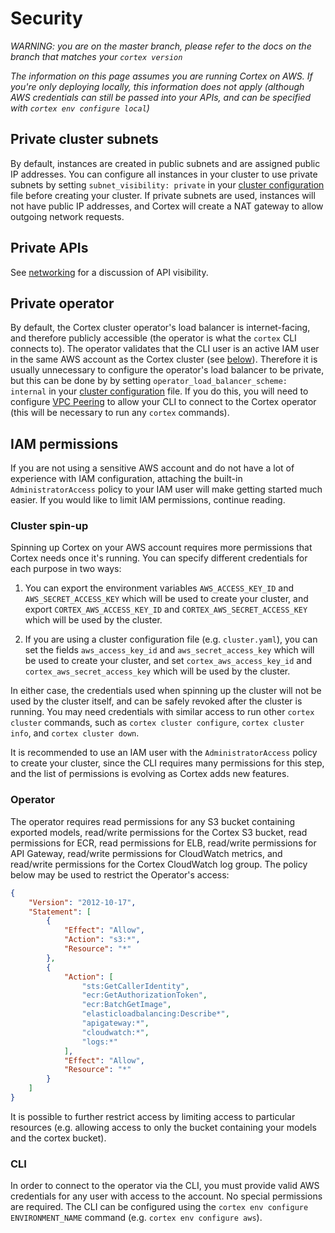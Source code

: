 # Security

_WARNING: you are on the master branch, please refer to the docs on the branch that matches your `cortex version`_

_The information on this page assumes you are running Cortex on AWS. If you're only deploying locally, this information does not apply (although AWS credentials can still be passed into your APIs, and can be specified with `cortex env configure local`)_

## Private cluster subnets

By default, instances are created in public subnets and are assigned public IP addresses. You can configure all instances in your cluster to use private subnets by setting `subnet_visibility: private` in your [cluster configuration](../cluster-management/config.md) file before creating your cluster. If private subnets are used, instances will not have public IP addresses, and Cortex will create a NAT gateway to allow outgoing network requests.

## Private APIs

See [networking](../deployments/networking.md) for a discussion of API visibility.

## Private operator

By default, the Cortex cluster operator's load balancer is internet-facing, and therefore publicly accessible (the operator is what the `cortex` CLI connects to). The operator validates that the CLI user is an active IAM user in the same AWS account as the Cortex cluster (see [below](#cli)). Therefore it is usually unnecessary to configure the operator's load balancer to be private, but this can be done by by setting `operator_load_balancer_scheme: internal` in your [cluster configuration](../cluster-management/config.md) file. If you do this, you will need to configure [VPC Peering](../guides/vpc-peering.md) to allow your CLI to connect to the Cortex operator (this will be necessary to run any `cortex` commands).

## IAM permissions

If you are not using a sensitive AWS account and do not have a lot of experience with IAM configuration, attaching the built-in `AdministratorAccess` policy to your IAM user will make getting started much easier. If you would like to limit IAM permissions, continue reading.

### Cluster spin-up

Spinning up Cortex on your AWS account requires more permissions that Cortex needs once it's running. You can specify different credentials for each purpose in two ways:

1. You can export the environment variables `AWS_ACCESS_KEY_ID` and `AWS_SECRET_ACCESS_KEY` which will be used to create your cluster, and export `CORTEX_AWS_ACCESS_KEY_ID` and `CORTEX_AWS_SECRET_ACCESS_KEY` which will be used by the cluster.

2. If you are using a cluster configuration file (e.g. `cluster.yaml`), you can set the fields `aws_access_key_id` and `aws_secret_access_key` which will be used to create your cluster, and set `cortex_aws_access_key_id` and `cortex_aws_secret_access_key` which will be used by the cluster.

In either case, the credentials used when spinning up the cluster will not be used by the cluster itself, and can be safely revoked after the cluster is running. You may need credentials with similar access to run other `cortex cluster` commands, such as `cortex cluster configure`, `cortex cluster info`, and `cortex cluster down`.

It is recommended to use an IAM user with the `AdministratorAccess` policy to create your cluster, since the CLI requires many permissions for this step, and the list of permissions is evolving as Cortex adds new features.

### Operator

The operator requires read permissions for any S3 bucket containing exported models, read/write permissions for the Cortex S3 bucket, read permissions for ECR, read permissions for ELB, read/write permissions for API Gateway, read/write permissions for CloudWatch metrics, and read/write permissions for the Cortex CloudWatch log group. The policy below may be used to restrict the Operator's access:

```json
{
    "Version": "2012-10-17",
    "Statement": [
        {
            "Effect": "Allow",
            "Action": "s3:*",
            "Resource": "*"
        },
        {
            "Action": [
                "sts:GetCallerIdentity",
                "ecr:GetAuthorizationToken",
                "ecr:BatchGetImage",
                "elasticloadbalancing:Describe*",
                "apigateway:*",
                "cloudwatch:*",
                "logs:*"
            ],
            "Effect": "Allow",
            "Resource": "*"
        }
    ]
}
```

It is possible to further restrict access by limiting access to particular resources (e.g. allowing access to only the bucket containing your models and the cortex bucket).

### CLI

In order to connect to the operator via the CLI, you must provide valid AWS credentials for any user with access to the account. No special permissions are required. The CLI can be configured using the `cortex env configure ENVIRONMENT_NAME` command (e.g. `cortex env configure aws`).
